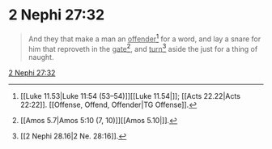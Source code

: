 # 2 Nephi 27:32

> And they that make a man an <u>offender</u>[^a] for a word, and lay a snare for him that reproveth in the <u>gate</u>[^b], and <u>turn</u>[^c] aside the just for a thing of naught.

[2 Nephi 27:32](https://www.churchofjesuschrist.org/study/scriptures/bofm/2-ne/27?lang=eng&id=p32#p32)


[^a]: [[Luke 11.53|Luke 11:54 (53–54)]][[Luke 11.54|]]; [[Acts 22.22|Acts 22:22]]. [[Offense, Offend, Offender|TG Offense]].  
[^b]: [[Amos 5.7|Amos 5:10 (7, 10)]][[Amos 5.10|]].  
[^c]: [[2 Nephi 28.16|2 Ne. 28:16]].  
